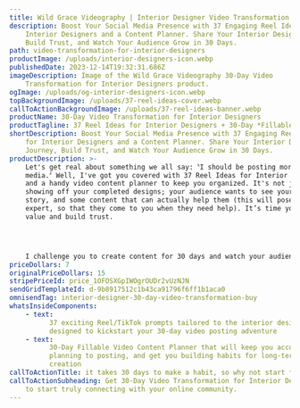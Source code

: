 ```yaml
---
title: Wild Grace Videography | Interior Designer Video Transformation
description: Boost Your Social Media Presence with 37 Engaging Reel Ideas for
    Interior Designers and a Content Planner. Share Your Interior Design Journey,
    Build Trust, and Watch Your Audience Grow in 30 Days.
path: video-transformation-for-interior-designers
productImage: /uploads/interior-designers-icon.webp
publishedDate: 2023-12-14T19:32:31.686Z
imageDescription: Image of the Wild Grace Videography 30-Day Video
    Transformation for Interior Designers product.
ogImage: /uploads/og-interior-designers-icon.webp
topBackgroundImage: /uploads/37-reel-ideas-cover.webp
callToActionBackgroundImage: /uploads/37-reel-ideas-banner.webp
productName: 30-Day Video Transformation for Interior Designers
productTagline: 37 Reel Ideas for Interior Designers + 30-Day *Fillable* Video Content Planner
shortDescription: Boost Your Social Media Presence with 37 Engaging Reel Ideas
    for Interior Designers and a Content Planner. Share Your Interior Design
    Journey, Build Trust, and Watch Your Audience Grow in 30 Days.
productDescription: >-
    Let's get real about something we all say:〝I should be posting more on social
    media.〞Well, I've got you covered with 37 Reel Ideas for Interior Designers
    and a handy video content planner to keep you organized. It's not just about
    showing off your completed designs; your audience wants to see your journey,
    story, and some content that can actually help them (this will pose you as the
    expert, so that they come to you when they need help). It’s time you share
    value and build trust.




    I challenge you to create content for 30 days and watch your audience grow. Don't let fear hold you back; use social media as your playground to figure out what works. After 30 days, pick your top-performing content pieces, and voila, you've got your winning ads. No more wasted ad spend on trial and error!
priceDollars: 7
originalPriceDollars: 15
stripePriceId: price_1OFOSXGpIWOgrOUDr2vUzNJN
sendGridTemplateId: d-9b8917512c1b43ca91796f6ff1b1aca0
omnisendTag: interior-designer-30-day-video-transformation-buy
whatsInsideComponents:
    - text:
          37 exciting Reel/TikTok prompts tailored to the interior design industry,
          designed to kickstart your 30-day video posting adventure
    - text:
          30-Day Fillable Video Content Planner that will keep you accountable from
          planning to posting, and get you building habits for long-term video
          creation
callToActionTitle: it takes 30 days to make a habit, so why not start *now* ?
callToActionSubheading: Get 30-Day Video Transformation for Interior Designers
    to start truly connecting with your online community.
---
```

